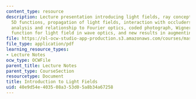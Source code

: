 ```yaml
---
content_type: resource
description: Lecture presentation introducing light fields, ray concepts for 4D and
  5D functions, propagation of light fields, interaction with occluders, Fourier domain
  analysis and relationship to Fourier optics, coded photograph, Wigner and ambiguity
  function for light field in wave optics, and new results in augmenting light fields.
file: https://ol-ocw-studio-app-production.s3.amazonaws.com/courses/mas-531-computational-camera-and-photography-fall-2009/40e9d54e403508a353d05a8b34a67258_MITMAS_531F09_lec05.pdf
file_type: application/pdf
learning_resource_types:
- Lecture Notes
ocw_type: OCWFile
parent_title: Lecture Notes
parent_type: CourseSection
resourcetype: Document
title: Introduction to Light Fields
uid: 40e9d54e-4035-08a3-53d0-5a8b34a67258
---
```

